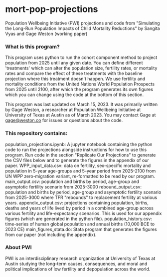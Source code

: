 # mort-pop-projections

Population Wellbeing Initiative (PWI) projections and code from "Simulating the Long-Run Population Impacts of Child Mortality Reductions" by Sangita Vyas and Gage Weston (working paper)

### What is this program?

This program uses python to run the cohort component method to project population from 2025 until any given date. You can define different 'treatments' which can alter the population size, fertility rates, or mortality rates and compare the effect of these treatments with the baseline projection where this treatment doesn't happen. We use fertility and mortality conditions from the United Nations World Population Prospects from 2025 until 2100, after which the program generates its own figures which you can change using the code at the bottom of this section.

This program was last updated on March 15, 2023. It was primarily written by Gage Weston, a researcher at Population Wellbeing Initiative at University of Texas at Austin as of March 2023. You may contact Gage at gage@weston.co for issues or questions about the code.

### This repository contains:

population_projections.ipynb: A jupyter notebook containing the python code to run the projections alongside instructions for how to use this program. Run code in the section "Replicate Our Projections" to generate the CSV files below and to generate the figures in the appendix of our paper.
WPP_input_data.csv: data on fertility, sex-specific mortality and population in 5-year age-groups and 5-year period from 2025-2100 from UN WPP zero-migration variant, re-formatted to be read by our program.
main_output.csv: population and births by period, age-group and asymptotic fertility scenario from 2025-3000
rebound_output.csv: population and births by period, age-group and asymptotic fertility scenario from 2025-3000 where TFR "rebounds" to replacement fertility at various years.
appendix_output.csv: projections containing population, births, deaths and years of life lived by period in a combined age-group across various fertility and life-expectancy scenarios. This is used for our appendix figures (which are generated in the python file).
population_history.csv: time-series of human global population and annual births (10,000 BCE to 2023 CE)
main_figures_stata.do: Stata program that generates the figures from our paper (not including the appendix).

### About PWI

PWI is an interdisciplinary research organization at University of Texas at Austin studying the long-term causes, consequences, and moral and political implications of low fertility and depopulation across the world.
